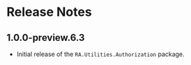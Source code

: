 # Release Notes

## 1.0.0-preview.6.3
- Initial release of the `RA.Utilities.Authorization` package.